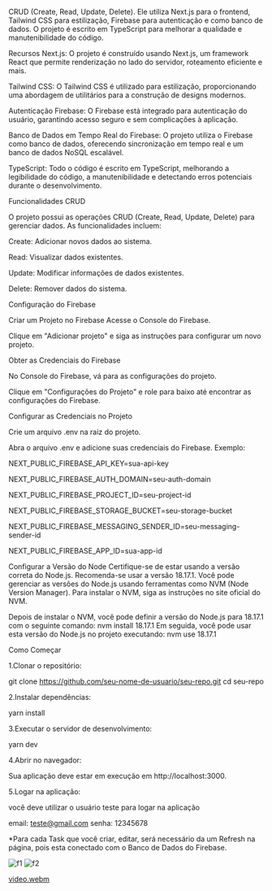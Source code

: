 
CRUD (Create, Read, Update, Delete). Ele utiliza Next.js para o frontend, Tailwind CSS para estilização, Firebase para autenticação e como banco de dados. O projeto é escrito em TypeScript para melhorar a qualidade e manutenibilidade do código.


Recursos
Next.js: O projeto é construído usando Next.js, um framework React que permite renderização no lado do servidor, roteamento eficiente e mais.

Tailwind CSS: O Tailwind CSS é utilizado para estilização, proporcionando uma abordagem de utilitários para a construção de designs modernos.

Autenticação Firebase: O Firebase está integrado para autenticação do usuário, garantindo acesso seguro e sem complicações à aplicação.

Banco de Dados em Tempo Real do Firebase: O projeto utiliza o Firebase como banco de dados, oferecendo sincronização em tempo real e um banco de dados NoSQL escalável.

TypeScript: Todo o código é escrito em TypeScript, melhorando a legibilidade do código, a manutenibilidade e detectando erros potenciais durante o desenvolvimento.


Funcionalidades CRUD

O projeto possui as operações CRUD (Create, Read, Update, Delete) para gerenciar dados. As funcionalidades incluem:

Create: Adicionar novos dados ao sistema.

Read: Visualizar dados existentes.

Update: Modificar informações de dados existentes.

Delete: Remover dados do sistema.



Configuração do Firebase

Criar um Projeto no Firebase
Acesse o Console do Firebase.

Clique em "Adicionar projeto" e siga as instruções para configurar um novo projeto.


Obter as Credenciais do Firebase

No Console do Firebase, vá para as configurações do projeto.

Clique em "Configurações do Projeto" e role para baixo até encontrar as configurações do Firebase.

Configurar as Credenciais no Projeto

Crie um arquivo .env na raiz do projeto.

Abra o arquivo .env e adicione suas credenciais do Firebase. Exemplo:

NEXT_PUBLIC_FIREBASE_API_KEY=sua-api-key

NEXT_PUBLIC_FIREBASE_AUTH_DOMAIN=seu-auth-domain

NEXT_PUBLIC_FIREBASE_PROJECT_ID=seu-project-id

NEXT_PUBLIC_FIREBASE_STORAGE_BUCKET=seu-storage-bucket

NEXT_PUBLIC_FIREBASE_MESSAGING_SENDER_ID=seu-messaging-sender-id

NEXT_PUBLIC_FIREBASE_APP_ID=sua-app-id

Configurar a Versão do Node
Certifique-se de estar usando a versão correta do Node.js. Recomenda-se usar a versão 18.17.1. Você pode gerenciar as versões do Node.js usando ferramentas como NVM (Node Version Manager). Para instalar o NVM, siga as instruções no site oficial do NVM.

Depois de instalar o NVM, você pode definir a versão do Node.js para 18.17.1 com o seguinte comando:
nvm install 18.17.1
Em seguida, você pode usar esta versão do Node.js no projeto executando:
nvm use 18.17.1


Como Começar

1.Clonar o repositório:

git clone https://github.com/seu-nome-de-usuario/seu-repo.git
cd seu-repo

2.Instalar dependências:

yarn install

3.Executar o servidor de desenvolvimento:

yarn dev

4.Abrir no navegador:

Sua aplicação deve estar em execução em http://localhost:3000.

5.Logar na aplicação:
 
você deve utilizar o usuário teste para logar na aplicação

email: teste@gmail.com
senha: 12345678

*Para cada Task que você criar, editar, será necessário da um Refresh na página, pois esta conectado com o Banco de Dados do Firebase.

![f1](https://github.com/luizzfranca/React-Crud/assets/70065768/7807a593-787b-4f3b-b0e7-3a7a1f9e504c)
![f2](https://github.com/luizzfranca/React-Crud/assets/70065768/cc4a79df-ef34-47d4-a7b8-3a32e919c94e)



[video.webm](https://github.com/luizzfranca/React-Crud/assets/70065768/4a72df18-91ea-4917-802b-ca9b62d22c66)

